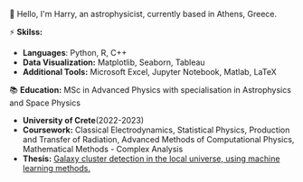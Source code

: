 👋 Hello, I'm Harry, an astrophysicist, currently based in Athens, Greece.

:zap: **Skilss:**

* **Languages**: Python, R, C++
* **Data Visualization:** Matplotlib, Seaborn, Tableau
* **Additional Tools:** Microsoft Excel, Jupyter Notebook, Matlab, LaTeX

📚 **Education:** MSc in Advanced Physics with specialisation in Astrophysics and Space Physics

* **University of Crete**(2022-2023)
* **Coursework:** Classical Electrodynamics, Statistical Physics, Production and Transfer of Radiation, Advanced
  Methods of Computational Physics, Mathematical Methods - Complex Analysis
* **Thesis:** [Galaxy cluster detection in the local universe, using machine learning methods.](https://elocus.lib.uoc.gr//dlib/e/1/5/metadata-dlib-1698042506-220193-30897.tkl)
<!--
**psarakish/psarakish** is a ✨ _special_ ✨ repository because its `README.md` (this file) appears on your GitHub profile.

Here are some ideas to get you started:

- 🔭 I’m currently working on ...
- 🌱 I’m currently learning ...
- 👯 I’m looking to collaborate on ...
- 🤔 I’m looking for help with ...
- 💬 Ask me about ...
- 📫 How to reach me: ...
- 😄 Pronouns: ...
- ⚡ Fun fact: ...
-->
